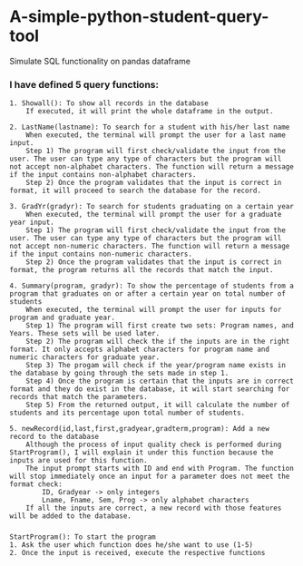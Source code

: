 # A-simple-python-student-query-tool
Simulate SQL functionality on pandas dataframe

### I have defined 5 query functions:
    1. Showall(): To show all records in the database
        If executed, it will print the whole dataframe in the output.

    2. LastName(lastname): To search for a student with his/her last name
        When executed, the terminal will prompt the user for a last name input. 
        Step 1) The program will first check/validate the input from the user. The user can type any type of characters but the program will not accept non-alphabet characters. The function will return a message if the input contains non-alphabet characters.
        Step 2) Once the program validates that the input is correct in format, it will proceed to search the database for the record.

    3. GradYr(gradyr): To search for students graduating on a certain year
        When executed, the terminal will prompt the user for a graduate year input.
        Step 1) The program will first check/validate the input from the user. The user can type any type of characters but the program will not accept non-numeric characters. The function will return a message if the input contains non-numeric characters. 
        Step 2) Once the program validates that the input is correct in format, the program returns all the records that match the input.

    4. Summary(program, gradyr): To show the percentage of students from a program that graduates on or after a certain year on total number of students
        When executed, the terminal will prompt the user for inputs for program and graduate year.
        Step 1) The program will first create two sets: Program names, and Years. These sets will be used later.
        Step 2) The program will check the if the inputs are in the right format. It only accepts alphabet characters for program name and numeric characters for graduate year.
        Step 3) The progam will check if the year/program name exists in the database by going through the sets made in step 1.
        Step 4) Once the program is certain that the inputs are in correct format and they do exist in the database, it will start searching for records that match the parameters. 
        Step 5) From the returned output, it will calculate the number of students and its percentage upon total number of students.

    5. newRecord(id,last,first,gradyear,gradterm,program): Add a new record to the database
        Although the process of input quality check is performed during StartProgram(), I will explain it under this function because the inputs are used for this function.
        The input prompt starts with ID and end with Program. The function will stop immediately once an input for a parameter does not meet the format check:
            ID, Gradyear -> only integers
            Lname, Fname, Sem, Prog -> only alphabet characters
        If all the inputs are correct, a new record with those features will be added to the database.
###
    StartProgram(): To start the program
    1. Ask the user which function does he/she want to use (1-5)
    2. Once the input is received, execute the respective functions

